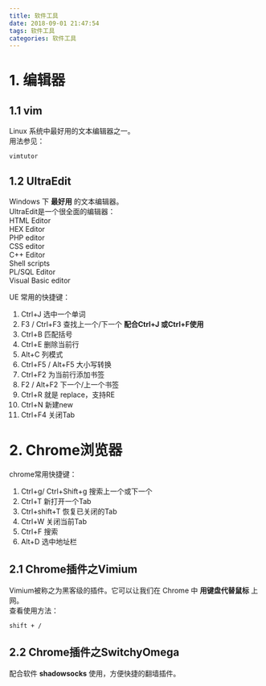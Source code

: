 ```yaml
---
title: 软件工具
date: 2018-09-01 21:47:54
tags: 软件工具
categories: 软件工具
---
```

# 1. 编辑器
## 1.1 vim  
Linux 系统中最好用的文本编辑器之一。  
用法参见：
```
vimtutor
```
## 1.2 UltraEdit
Windows 下 __最好用__ 的文本编辑器。  
UltraEdit是一个很全面的编辑器：  
HTML Editor  
HEX Editor  
PHP editor  
CSS editor  
C++ Editor  
Shell scripts  
PL/SQL Editor  
Visual Basic editor


UE 常用的快捷键：  
1. Ctrl+J 选中一个单词
2. F3 / Ctrl+F3 查找上一个/下一个  **配合Ctrl+J 或Ctrl+F使用**
3. Ctrl+B 匹配括号
4. Ctrl+E 删除当前行
5. Alt+C 列模式
6. Ctrl+F5 / Alt+F5 大小写转换
7. Ctrl+F2 为当前行添加书签
8. F2 / Alt+F2 下一个/上一个书签
9. Ctrl+R 就是 replace，支持RE
10. Ctrl+N 新建new
11. Ctrl+F4 关闭Tab





# 2. Chrome浏览器
chrome常用快捷键：  
1. Ctrl+g/ Ctrl+Shift+g 搜索上一个或下一个
2. Ctrl+T 新打开一个Tab
3. Ctrl+shift+T 恢复已关闭的Tab
4. Ctrl+W 关闭当前Tab
5. Ctrl+F 搜索
6. Alt+D 选中地址栏

## 2.1 Chrome插件之Vimium
Vimium被称之为黑客级的插件。它可以让我们在 Chrome 中 **用键盘代替鼠标** 上网。  
查看使用方法：
```
shift + /
```

## 2.2 Chrome插件之SwitchyOmega
配合软件 **shadowsocks** 使用，方便快捷的翻墙插件。  
